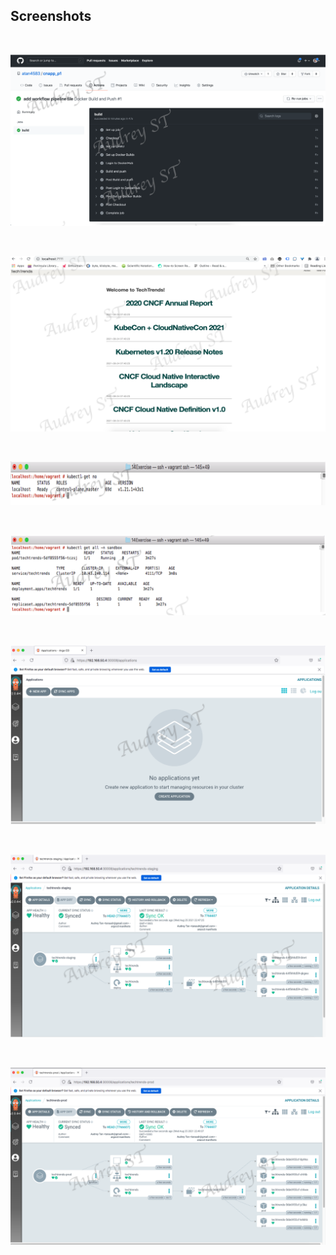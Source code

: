 ## Screenshots 

<br>

![ci action](ci-github-actions.png)

<br>

![docker](docker-run-local.png)

<br>

![k8 nodes](k8s-nodes.png)

<br>

![k8 manifests](kubernetes-declarative-manifests.png)

<br>

![argocd ui](argocd-ui.png)

<br>

![argocd staging](argocd-techtrends-staging.png)

<br>

![argocd prod](argocd-techtrends-prod.png)







